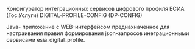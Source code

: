 Конфигуратор интеграционных сервисов цифрового профиля ЕСИА (Гос.Услуги)
DIGITAL-PROFILE-CONFIG (DP-CONFIG)

Java- приложение с WEB-интерфейсом преднахначенное для настраивания правил формирования json-запросов инеграционными сервисами esia_digital_profile.